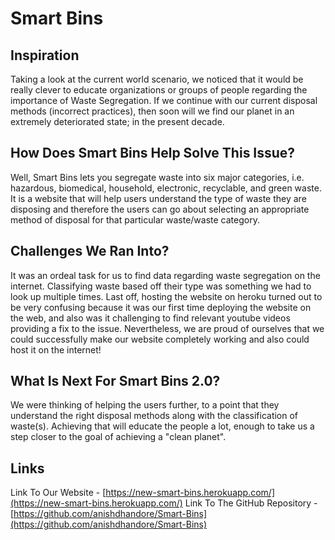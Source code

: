 # Smart Bins

## Inspiration
Taking a look at the current world scenario, we noticed that it would be really clever to educate organizations or groups of people regarding the importance of Waste Segregation. If we continue with our current disposal methods (incorrect practices), then soon will we find our planet in an extremely deteriorated state; in the present decade. 

## How Does Smart Bins Help Solve This Issue?
Well, Smart Bins lets you segregate waste into six major categories, i.e. hazardous, biomedical, household, electronic, recyclable, and green waste. It is a website that will help users understand the type of waste they are disposing and therefore the users can go about selecting an appropriate method of disposal for that particular waste/waste category. 

## Challenges We Ran Into?
It was an ordeal task for us to find data regarding waste segregation on the internet. Classifying waste based off their type was something we had to look up multiple times. Last off, hosting the website on heroku turned out to be very confusing because it was our first time deploying the website on the web, and also was it challenging to find relevant youtube videos providing a fix to the issue. Nevertheless, we are proud of ourselves that we could successfully make our website completely working and also could host it on the internet!

## What Is Next For Smart Bins 2.0?
We were thinking of helping the users further, to a point that they understand the right disposal methods along with the classification of waste(s). Achieving that will educate the people a lot, enough to take us a step closer to the goal of achieving a "clean planet".

## Links
Link To Our Website - [https://new-smart-bins.herokuapp.com/](https://new-smart-bins.herokuapp.com/)
Link To The GitHub Repository - [https://github.com/anishdhandore/Smart-Bins](https://github.com/anishdhandore/Smart-Bins)
